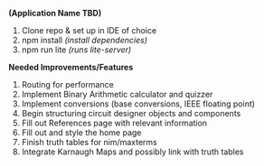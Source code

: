 **(Application Name TBD)**

1. Clone repo & set up in IDE of choice 
2. npm install _(install dependencies)_
3. npm run lite _(runs lite-server)_

**Needed Improvements/Features**

1. Routing for performance
2. Implement Binary Arithmetic calculator and quizzer
3. Implement conversions (base conversions, IEEE floating point)
4. Begin structuring circuit designer objects and components
5. Fill out References page with relevant information
6. Fill out and style the home page
7. Finish truth tables for nim/maxterms
8. Integrate Karnaugh Maps and possibly link with truth tables